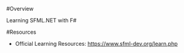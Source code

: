 #Overview

Learning SFML.NET with F#

#Resources

* Official Learning Resources:  https://www.sfml-dev.org/learn.php
